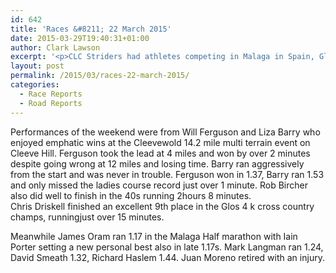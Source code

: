 ```yaml
---
id: 642
title: 'Races &#8211; 22 March 2015'
date: 2015-03-29T19:40:31+01:00
author: Clark Lawson
excerpt: '<p>CLC Striders had athletes competing in Malaga in Spain, Gloucester and Cleeve Hill last weekend.</p>'
layout: post
permalink: /2015/03/races-22-march-2015/
categories:
  - Race Reports
  - Road Reports
---
```

Performances of the weekend were from Will Ferguson and Liza Barry who enjoyed emphatic wins at the Cleevewold 14.2 mile multi terrain event on Cleeve Hill. Ferguson took the lead at 4 miles and won by over 2 minutes despite going wrong at 12 miles and losing time. Barry ran aggressively from the start and was never in trouble. Ferguson won in 1.37, Barry ran 1.53 and only missed the ladies course record just over 1 minute. Rob Bircher also did well to finish in the 40s running 2hours 8 minutes.  
Chris Driskell finished an excellent 9th place in the Glos 4 k cross country champs, runningjust over 15 minutes.

Meanwhile James Oram ran 1.17 in the Malaga Half marathon with Iain Porter setting a new personal best also in late 1.17s. Mark Langman ran 1.24, David Smeath 1.32, Richard Haslem 1.44. Juan Moreno retired with an injury.